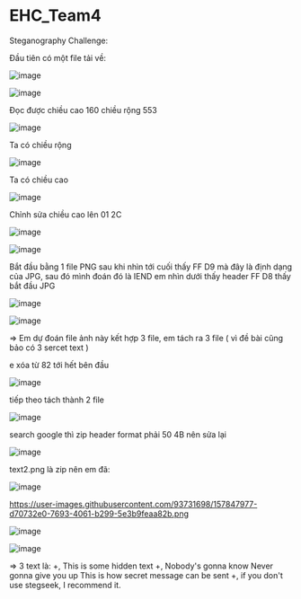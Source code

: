 # EHC_Team4
Steganography Challenge:

Đầu tiên có một file tải về:

![image](https://user-images.githubusercontent.com/93731698/162355869-2cf386cf-ac70-4206-ad5d-9fcb0872b4a7.png)

![image](https://user-images.githubusercontent.com/93731698/162355898-a170dd3f-5002-4a7e-ae18-507f957590f4.png)

Đọc được chiều cao 160 chiều rộng 553

![image](https://user-images.githubusercontent.com/93731698/162355921-c76bffbe-b932-47f0-85ec-41132587f61f.png)

Ta có chiều rộng

![image](https://user-images.githubusercontent.com/93731698/162355955-f0d623f9-448a-474b-b621-dc993347af1c.png)

Ta có chiều cao 

![image](https://user-images.githubusercontent.com/93731698/162355974-b0c7d4f4-9c0b-4994-bab4-6423b0d6fef4.png)

Chỉnh sửa chiều cao lên 01 2C

![image](https://user-images.githubusercontent.com/93731698/162356004-e90c2b38-bc91-4889-bae5-8f98403048a3.png)

![image](https://user-images.githubusercontent.com/93731698/162356026-87852396-d3e4-4497-9e77-2bd5d87c6731.png)

Bắt đầu bằng 1 file PNG sau khi nhìn tới cuối thấy FF D9 mà đây là định dạng của JPG, sau đó mình đoán đó là IEND em nhìn dưới thấy header FF D8 thấy bắt đầu JPG 

![image](https://user-images.githubusercontent.com/93731698/162356071-43ff6d06-d2aa-4f7c-891b-3e7ed07a0dbe.png)

![image](https://user-images.githubusercontent.com/93731698/162356207-2f2800d5-8453-41b6-a9c4-fc4ce368a849.png)

=> Em dự đoán file ảnh này kết hợp 3 file, em tách ra 3 file ( vì đề bài cũng bảo có 3 sercet text )

e xóa từ 82 tới hết bên đầu

![image](https://user-images.githubusercontent.com/93731698/162356242-07b31a86-b16d-4eb9-abc9-5061aeca3da9.png)

tiếp theo tách thành 2 file

![image](https://user-images.githubusercontent.com/93731698/162356258-ec127c2f-edcd-4621-aefd-6b239a6bb1c1.png)

search google thì zip header format phải 50 4B nên sửa lại

![image](https://user-images.githubusercontent.com/93731698/162356280-e10f6c61-20c3-482e-a95e-03716f80fdc1.png)

text2.png là zip nên em đã:

![image](https://user-images.githubusercontent.com/93731698/162356364-0cfaee07-ec8e-47bc-8e33-18484437632c.png)

https://user-images.githubusercontent.com/93731698/157847977-d70732e0-7693-4061-b299-5e3b9feaa82b.png

![image](https://user-images.githubusercontent.com/93731698/162356407-a17e6b1c-3109-4d6c-baf0-b20b512aa9df.png)

![image](https://user-images.githubusercontent.com/93731698/162356426-78373161-3074-4b77-82ef-93d4a10524ae.png)

=> 3 text là: 
+, This is some hidden text
+, Nobody's gonna know
   Never gonna give you up
   This is how secret message can be sent
+, if you don't use stegseek, I recommend it. 




